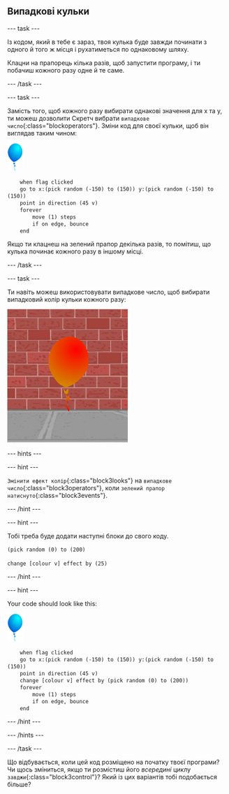 ## Випадкові кульки

--- task ---

Із кодом, який в тебе є зараз, твоя кулька буде завжди починати з одного й того ж місця і рухатиметься по однаковому шляху.

Клацни на прапорець кілька разів, щоб запустити програму, і ти побачиш кожного разу одне й те саме.

--- /task ---

--- task ---

Замість того, щоб кожного разу вибирати однакові значення для x та y, ти можеш дозволити Скретч вибрати `випадкове число`{:class="blockoperators"}. Зміни код для своєї кульки, щоб він виглядав таким чином:

![спрайт кульки](images/balloon-sprite.png)

```blocks3
    when flag clicked
    go to x:(pick random (-150) to (150)) y:(pick random (-150) to (150))
    point in direction (45 v)
    forever
        move (1) steps
        if on edge, bounce
    end
```

Якщо ти клацнеш на зелений прапор декілька разів, то помітиш, що кулька починає кожного разу в іншому місці.

--- /task ---

--- task ---

Ти навіть можеш використовувати випадкове число, щоб вибирати випадковий колір кульки кожного разу:

![червоний спрайт кульки](images/balloons-colour.png)

--- hints ---

--- hint ---

`Змінити ефект колір`{:class="block3looks"} на `випадкове число`{:class="block3operators"}, коли `зелений прапор натиснуто`{:class="block3events"}.

--- /hint ---

--- hint ---

Тобі треба буде додати наступні блоки до свого коду.

```blocks3
(pick random (0) to (200)

change [colour v] effect by (25)
```

--- /hint ---

--- hint ---

Your code should look like this:

![спрайт кульки](images/balloon-sprite.png)

```blocks3
    when flag clicked
    go to x:(pick random (-150) to (150)) y:(pick random (-150) to (150))
    point in direction (45 v)
    change [colour v] effect by (pick random (0) to (200))
    forever
        move (1) steps
        if on edge, bounce
    end
```

--- /hint ---


--- /hints ---

--- /task ---

Що відбувається, коли цей код розміщено на початку твоєї програми? Чи щось зміниться, якщо ти розмістиш його _всередині_ циклу `завджи`{:class="block3control"}? Який із цих варіантів тобі подобається більше?
